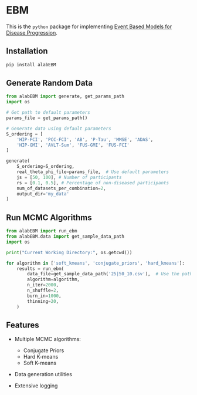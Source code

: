 # EBM 

This is the `python` package for implementing [Event Based Models for Disease Progression](https://ebmbook.vercel.app/). 

## Installation

```bash
pip install alabEBM
```

## Generate Random Data

```py
from alabEBM import generate, get_params_path
import os

# Get path to default parameters
params_file = get_params_path()

# Generate data using default parameters
S_ordering = [
    'HIP-FCI', 'PCC-FCI', 'AB', 'P-Tau', 'MMSE', 'ADAS',
    'HIP-GMI', 'AVLT-Sum', 'FUS-GMI', 'FUS-FCI'
]

generate(
    S_ordering=S_ordering,
    real_theta_phi_file=params_file,  # Use default parameters
    js = [50, 100], # Number of participants
    rs = [0.1, 0.5], # Percentage of non-diseased participants
    num_of_datasets_per_combination=2,
    output_dir='my_data'
)
```

## Run MCMC Algorithms 

```py
from alabEBM import run_ebm
from alabEBM.data import get_sample_data_path
import os

print("Current Working Directory:", os.getcwd())

for algorithm in ['soft_kmeans', 'conjugate_priors', 'hard_kmeans']:
    results = run_ebm(
        data_file=get_sample_data_path('25|50_10.csv'),  # Use the path helper
        algorithm=algorithm,
        n_iter=2000,
        n_shuffle=2,
        burn_in=1000,
        thinning=20,
    )
```

## Features

- Multiple MCMC algorithms:
    - Conjugate Priors
    - Hard K-means
    - Soft K-means

- Data generation utilities
- Extensive logging



